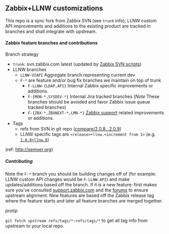 ## Zabbix+LLNW customizations

This repo is a sync fork from Zabbix SVN (see `trunk` info); LLNW custom API improvements and additions to the existing product are tracked in branches and shall integrate with upstream.


#### Zabbix feature branches and contributions

Branch strategy

*  `trunk`: svn.zabbix.com latest (updated by [Zabbix SVN scripts](https://github.llnw.net/Zabbix/misc_tools/tree/master/Zabbix-SVN))
*  LLNW branches
   *  `LLNW-UIAPI` Aggregate branch representing current dev
   *  `F-*` are feature and/or bug fix branches we maintain on top of trunk
      *  `F-LLNW-{LDAP,API}` Internal Zabbix specific improvements or additions.
      *  `F-{MON-*,SYSDEV-*}` Internal Jira tracked branches (*Note* These branches should be avoided and favor Zabbix issue queue tracked branches)
      *  `F-{ZBX-*,ZBXNEXT-*,LMN-*}` [Zabbix support](https://support.zabbix.com) related improvements or additions.
*  Tags
   *  refs from SVN in git repo ([compare/2.0.8...2.0.9](https://github.llnw.net/Zabbix/svn.zabbix.com/compare/2.0.8...2.0.9))
   *  LLNW specific tags are `<release>+llnw.<increment from 1>` (e.g. [`2.0.8+llnw.6`](https://github.llnw.net/Zabbix/svn.zabbix.com/tree/2.0.8+llnw.6))

(ref: http://semver.org)


##### Contributing

Note the `F-*` branch you should be building changes off of (for example: LLNW custom API changes would be `F-LLNW-API`) and make updates/additions based off the branch. If it is a new feature: first makes sure you've consulted [support.zabbix.com](https://support.zabbix.com) and the [forums](https://www.zabbix.com/forum) to ensure upstream alignment. New features are based off the Zabbix release tag where the feature starts and later all feature branches are merged together.


*protip*

`git fetch upstream refs/tags/*:refs/tags/*` to get all tag info from upstream to your local repo.
